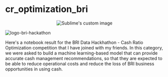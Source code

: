 # cr_optimization_bri
<p align="center">
  <img src="https://github.com/waldyr/Sublime-Installer/blob/master/sublime_text.png?raw=true" alt="Sublime's custom image"/>
</p>

![logo-bri-hackathon](https://user-images.githubusercontent.com/61699876/111481131-3eccfc00-8765-11eb-8efd-8fe77bf07a5f.png)

Here's a notebook result for the BRI Data Hackhathon - Cash Ratio Optimization competition that I have joined with my friends. In this category, we were asked to build a machine learning-based model that can provide accurate cash management recommendations, so that they are expected to be able to reduce operational costs and reduce the loss of BRI business opportunities in using cash.
